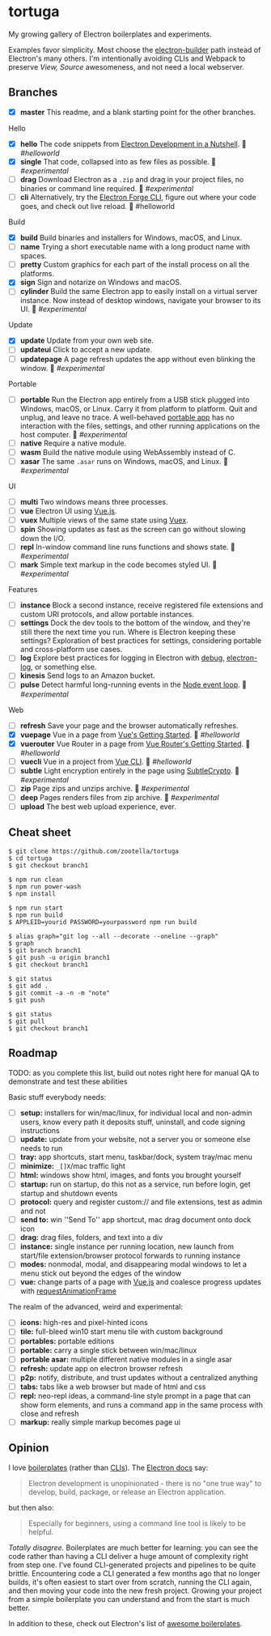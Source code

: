 # tortuga

My growing gallery of Electron boilerplates and experiments.

Examples favor simplicity.
Most choose the [electron-builder](https://www.electron.build/) path instead of Electron's many others.
I'm intentionally avoiding CLIs and Webpack to preserve *View, Source* awesomeness, and not need a local webserver.

## Branches

- [x] **master** This readme, and a blank starting point for the other branches.

Hello
- [x] **hello** The code snippets from [Electron Development in a Nutshell](https://www.electronjs.org/docs/tutorial/first-app#electron-development-in-a-nutshell). 🎂 *#helloworld*
- [x] **single** That code, collapsed into as few files as possible. 🤯 *#experimental*
- [ ] **drag** Download Electron as a `.zip` and drag in your project files, no binaries or command line required. 🤯 *#experimental*
- [ ] **cli** Alternatively, try the [Electron Forge CLI](https://www.electronforge.io/), figure out where your code goes, and check out live reload. 🎂 #helloworld

Build
- [x] **build** Build binaries and installers for Windows, macOS, and Linux.
- [ ] **name** Trying a short executable name with a long product name with spaces.
- [ ] **pretty** Custom graphics for each part of the install process on all the platforms.
- [x] **sign** Sign and notarize on Windows and macOS.
- [ ] **cylinder** Build the same Electron app to easily install on a virtual server instance. Now instead of desktop windows, navigate your browser to its UI. 🤯 *#experimental*

Update
- [x] **update** Update from your own web site.
- [ ] **updateui** Click to accept a new update.
- [ ] **updatepage** A page refresh updates the app without even blinking the window. 🤯 *#experimental*

Portable
- [ ] **portable** Run the Electron app entirely from a USB stick plugged into Windows, macOS, or Linux. Carry it from platform to platform. Quit and unplug, and leave no trace. A well-behaved [portable app](https://www.howtogeek.com/110549/the-best-free-portable-apps-for-your-flash-drive-toolkit/) has no interaction with the files, settings, and other running applications on the host computer. 🤯 *#experimental*
- [ ] **native** Require a native module.
- [ ] **wasm** Build the native module using WebAssembly instead of C.
- [ ] **xasar** The same `.asar` runs on Windows, macOS, and Linux. 🤯 *#experimental*

UI
- [ ] **multi** Two windows means three processes.
- [ ] **vue** Electron UI using [Vue.js](https://vuejs.org/).
- [ ] **vuex** Multiple views of the same state using [Vuex](https://vuex.vuejs.org/).
- [ ] **spin** Showing updates as fast as the screen can go without slowing down the I/O.
- [ ] **repl** In-window command line runs functions and shows state. 🤯 *#experimental*
- [ ] **mark** Simple text markup in the code becomes styled UI. 🤯 *#experimental*

Features
- [ ] **instance** Block a second instance, receive registered file extensions and custom URI protocols, and allow portable instances.
- [ ] **settings** Dock the dev tools to the bottom of the window, and they're still there the next time you run. Where is Electron keeping these settings? Exploration of best practices for settings, considering portable and cross-platform use cases.
- [ ] **log** Explore best practices for logging in Electron with [debug](https://www.npmjs.com/package/debug), [electron-log](https://www.npmjs.com/package/electron-log), or something else.
- [ ] **kinesis** Send logs to an Amazon bucket.
- [ ] **pulse** Detect harmful long-running events in the [Node event loop](https://nodejs.org/en/docs/guides/event-loop-timers-and-nexttick/). 🤯 *#experimental*

Web
- [ ] **refresh** Save your page and the browser automatically refreshes.
- [x] **vuepage** Vue in a page from [Vue's Getting Started](https://vuejs.org/v2/guide/#Getting-Started). 🎂 *#helloworld*
- [x] **vuerouter** Vue Router in a page from [Vue Router's Getting Started](https://router.vuejs.org/guide/). 🎂 *#helloworld*
- [ ] **vuecli** Vue in a project from [Vue CLI](https://cli.vuejs.org/). 🎂 *#helloworld*
- [ ] **subtle** Light encryption entirely in the page using [SubtleCrypto](https://developer.mozilla.org/en-US/docs/Web/API/SubtleCrypto). 🤯 *#experimental*
- [ ] **zip** Page zips and unzips archive. 🤯 *#experimental*
- [ ] **deep** Pages renders files from zip archive. 🤯 *#experimental*
- [ ] **upload** The best web upload experience, ever.

## Cheat sheet

```
$ git clone https://github.com/zootella/tortuga
$ cd tortuga
$ git checkout branch1

$ npm run clean
$ npm run power-wash
$ npm install

$ npm run start
$ npm run build
$ APPLEID=yourid PASSWORD=yourpassword npm run build

$ alias graph="git log --all --decorate --oneline --graph"
$ graph
$ git branch branch1
$ git push -u origin branch1
$ git checkout branch1

$ git status
$ git add .
$ git commit -a -n -m "note"
$ git push

$ git status
$ git pull
$ git checkout branch1
```

## Roadmap

TODO: as you complete this list, build out notes right here for manual QA to demonstrate and test these abilities

Basic stuff everybody needs:

- [ ] **setup:** installers for win/mac/linux, for individual local and non-admin users, know every path it deposits stuff, uninstall, and code signing instructions
- [ ] **update:** update from your website, not a server you or someone else needs to run
- [ ] **tray:** app shortcuts, start menu, taskbar/dock, system tray/mac menu
- [ ] **minimize:** `_[]X`/mac traffic light
- [ ] **html:** windows show html, images, and fonts you brought yourself
- [ ] **startup:** run on startup, do this not as a service, run before login, get startup and shutdown events
- [ ] **protocol:** query and register custom:// and file extensions, test as admin and not
- [ ] **send to:** win ''Send To'' app shortcut, mac drag document onto dock icon
- [ ] **drag:** drag files, folders, and text into a div
- [ ] **instance:** single instance per running location, new launch from start/file extension/browser protocol forwards to running instance
- [ ] **modes:** nonmodal, modal, and disappearing modal windows to let a menu stick out beyond the edges of the window
- [ ] **vue:** change parts of a page with [Vue.js](https://vuejs.org/) and coalesce progress updates with [requestAnimationFrame](https://developer.mozilla.org/en-US/docs/Web/API/window/requestAnimationFrame)

The realm of the advanced, weird and experimental:

- [ ] **icons:** high-res and pixel-hinted icons
- [ ] **tile:** full-bleed win10 start menu tile with custom background
- [ ] **portables:** portable editions
- [ ] **portable:** carry a single stick between win/mac/linux
- [ ] **portable asar:** multiple different native modules in a single asar
- [ ] **refresh:** update app on electron browser refresh
- [ ] **p2p:** notify, distribute, and trust updates without a centralized anything
- [ ] **tabs:** tabs like a web browser but made of html and css
- [ ] **repl:** neo-repl ideas, a command-line style prompt in a page that can show form elements, and runs a command app in the same process with close and refresh
- [ ] **markup:** really simple markup becomes page ui

## Opinion

I love [boilerplates](https://github.com/electron/electron-quick-start) (rather than [CLIs](https://www.electronforge.io/)).
The [Electron docs](https://electronjs.org/docs/tutorial/boilerplates-and-clis) say:

> Electron development is unopinionated - there is no "one true way" to develop, build, package, or release an Electron application.

but then also:

> Especially for beginners, using a command line tool is likely to be helpful.

*Totally disagree.*
Boilerplates are much better for learning:
you can see the code rather than having a CLI deliver a huge amount of complexity right from step one.
I've found CLI-generated projects and pipelines to be quite brittle.
Encountering code a CLI generated a few months ago that no longer builds,
it's often easiest to start over from scratch, running the CLI again, and then moving your code into the new fresh project.
Growing your project from a simple boilerplate you can understand and from the start is much better.

In addition to these, check out Electron's list of [awesome boilerplates](https://github.com/sindresorhus/awesome-electron#boilerplates).
